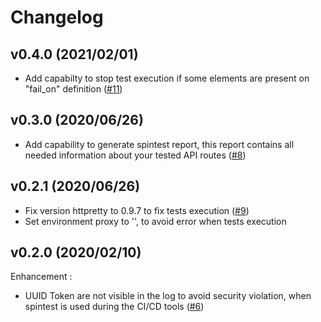 # Changelog

## v0.4.0 (2021/02/01)
* Add capabilty to stop test execution if some elements are present on "fail_on" definition ([#11](https://github.com/societe-generale/spintest/pull/11))

## v0.3.0 (2020/06/26)
* Add capability to generate spintest report, this report contains all needed information about your tested API routes ([#8](https://github.com/societe-generale/spintest/pull/8))

## v0.2.1 (2020/06/26)
* Fix version httpretty to 0.9.7 to fix tests execution ([#9](https://github.com/societe-generale/spintest/pull/9))
* Set environment proxy to '', to avoid error when tests execution


## v0.2.0 (2020/02/10)

Enhancement : 
* UUID Token are not visible in the log to avoid security violation, when spintest is used during the CI/CD tools ([#6](https://github.com/societe-generale/spintest/pull/6))

